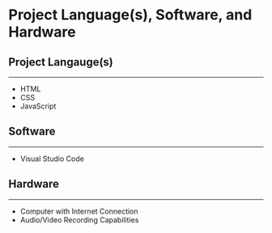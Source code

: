 Project Language(s), Software, and Hardware
=========

Project Langauge(s)
--------------------
---
- HTML <br>
- CSS <br>
- JavaScript <br>

Software
--------------------
---
- Visual Studio Code <br>

Hardware
--------------------
---
- Computer with Internet Connection <br>
- Audio/Video Recording Capabilities <br>
